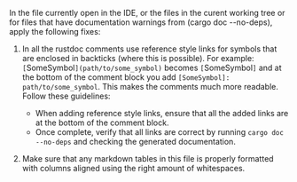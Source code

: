 In the file currently open in the IDE, or the files in the curent working tree or for files that
have documentation warnings from (cargo doc --no-deps), apply the following fixes:

1. In all the rustdoc comments use reference style links for symbols that are enclosed in backticks
   (where this is possible). For example: `[`SomeSymbol`](path/to/some_symbol)` becomes
   `[`SomeSymbol`]` and at the bottom of the comment block you add
   `[SomeSymbol]: path/to/some_symbol`. This makes the comments much more readable. Follow these
   guidelines:
   - When adding reference style links, ensure that all the added links are at the bottom of the
     comment block.
   - Once complete, verify that all links are correct by running `cargo doc --no-deps` and checking
     the generated documentation.

2. Make sure that any markdown tables in this file is properly formatted with columns aligned using
   the right amount of whitespaces.
